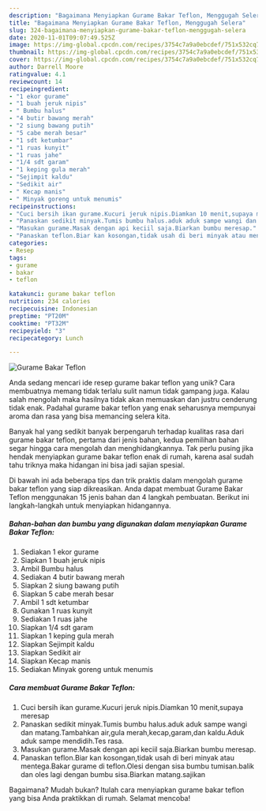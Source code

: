 ```yaml
---
description: "Bagaimana Menyiapkan Gurame Bakar Teflon, Menggugah Selera"
title: "Bagaimana Menyiapkan Gurame Bakar Teflon, Menggugah Selera"
slug: 324-bagaimana-menyiapkan-gurame-bakar-teflon-menggugah-selera
date: 2020-11-01T09:07:49.525Z
image: https://img-global.cpcdn.com/recipes/3754c7a9a0ebcdef/751x532cq70/gurame-bakar-teflon-foto-resep-utama.jpg
thumbnail: https://img-global.cpcdn.com/recipes/3754c7a9a0ebcdef/751x532cq70/gurame-bakar-teflon-foto-resep-utama.jpg
cover: https://img-global.cpcdn.com/recipes/3754c7a9a0ebcdef/751x532cq70/gurame-bakar-teflon-foto-resep-utama.jpg
author: Darrell Moore
ratingvalue: 4.1
reviewcount: 14
recipeingredient:
- "1 ekor gurame"
- "1 buah jeruk nipis"
- " Bumbu halus"
- "4 butir bawang merah"
- "2 siung bawang putih"
- "5 cabe merah besar"
- "1 sdt ketumbar"
- "1 ruas kunyit"
- "1 ruas jahe"
- "1/4 sdt garam"
- "1 keping gula merah"
- "Sejimpit kaldu"
- "Sedikit air"
- " Kecap manis"
- " Minyak goreng untuk menumis"
recipeinstructions:
- "Cuci bersih ikan gurame.Kucuri jeruk nipis.Diamkan 10 menit,supaya meresap"
- "Panaskan sedikit minyak.Tumis bumbu halus.aduk aduk sampe wangi dan matang.Tambahkan air,gula merah,kecap,garam,dan kaldu.Aduk aduk sampe mendidih.Tes rasa."
- "Masukan gurame.Masak dengan api keciil saja.Biarkan bumbu meresap."
- "Panaskan teflon.Biar kan kosongan,tidak usah di beri minyak atau mentega.Bakar gurame di teflon.Olesi dengan sisa bumbu tumisan.balik dan oles lagi dengan bumbu sisa.Biarkan matang.sajikan"
categories:
- Resep
tags:
- gurame
- bakar
- teflon

katakunci: gurame bakar teflon 
nutrition: 234 calories
recipecuisine: Indonesian
preptime: "PT20M"
cooktime: "PT32M"
recipeyield: "3"
recipecategory: Lunch

---
```



![Gurame Bakar Teflon](https://img-global.cpcdn.com/recipes/3754c7a9a0ebcdef/751x532cq70/gurame-bakar-teflon-foto-resep-utama.jpg)

Anda sedang mencari ide resep gurame bakar teflon yang unik? Cara membuatnya memang tidak terlalu sulit namun tidak gampang juga. Kalau salah mengolah maka hasilnya tidak akan memuaskan dan justru cenderung tidak enak. Padahal gurame bakar teflon yang enak seharusnya mempunyai aroma dan rasa yang bisa memancing selera kita.



Banyak hal yang sedikit banyak berpengaruh terhadap kualitas rasa dari gurame bakar teflon, pertama dari jenis bahan, kedua pemilihan bahan segar hingga cara mengolah dan menghidangkannya. Tak perlu pusing jika hendak menyiapkan gurame bakar teflon enak di rumah, karena asal sudah tahu triknya maka hidangan ini bisa jadi sajian spesial.


Di bawah ini ada beberapa tips dan trik praktis dalam mengolah gurame bakar teflon yang siap dikreasikan. Anda dapat membuat Gurame Bakar Teflon menggunakan 15 jenis bahan dan 4 langkah pembuatan. Berikut ini langkah-langkah untuk menyiapkan hidangannya.

<!--inarticleads1-->

##### Bahan-bahan dan bumbu yang digunakan dalam menyiapkan Gurame Bakar Teflon:

1. Sediakan 1 ekor gurame
1. Siapkan 1 buah jeruk nipis
1. Ambil  Bumbu halus
1. Sediakan 4 butir bawang merah
1. Siapkan 2 siung bawang putih
1. Siapkan 5 cabe merah besar
1. Ambil 1 sdt ketumbar
1. Gunakan 1 ruas kunyit
1. Sediakan 1 ruas jahe
1. Siapkan 1/4 sdt garam
1. Siapkan 1 keping gula merah
1. Siapkan Sejimpit kaldu
1. Siapkan Sedikit air
1. Siapkan  Kecap manis
1. Sediakan  Minyak goreng untuk menumis




<!--inarticleads2-->

##### Cara membuat Gurame Bakar Teflon:

1. Cuci bersih ikan gurame.Kucuri jeruk nipis.Diamkan 10 menit,supaya meresap
1. Panaskan sedikit minyak.Tumis bumbu halus.aduk aduk sampe wangi dan matang.Tambahkan air,gula merah,kecap,garam,dan kaldu.Aduk aduk sampe mendidih.Tes rasa.
1. Masukan gurame.Masak dengan api keciil saja.Biarkan bumbu meresap.
1. Panaskan teflon.Biar kan kosongan,tidak usah di beri minyak atau mentega.Bakar gurame di teflon.Olesi dengan sisa bumbu tumisan.balik dan oles lagi dengan bumbu sisa.Biarkan matang.sajikan




Bagaimana? Mudah bukan? Itulah cara menyiapkan gurame bakar teflon yang bisa Anda praktikkan di rumah. Selamat mencoba!
